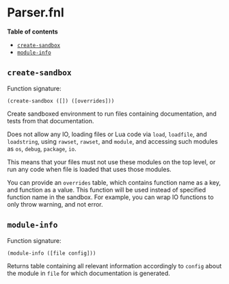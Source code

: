 # Parser.fnl

**Table of contents**

- [`create-sandbox`](#create-sandbox)
- [`module-info`](#module-info)

## `create-sandbox`
Function signature:

```
(create-sandbox ([]) ([overrides]))
```

Create sandboxed environment to run files containing documentation,
and tests from that documentation.

Does not allow any IO, loading files or Lua code via `load`,
`loadfile`, and `loadstring`, using `rawset`, `rawset`, and `module`,
and accessing such modules as `os`, `debug`, `package`, `io`.

This means that your files must not use these modules on the top
level, or run any code when file is loaded that uses those modules.

You can provide an `overrides` table, which contains function name as
a key, and function as a value.  This function will be used instead of
specified function name in the sandbox.  For example, you can wrap IO
functions to only throw warning, and not error.

## `module-info`
Function signature:

```
(module-info ([file config]))
```

Returns table containing all relevant information accordingly to
`config` about the module in `file` for which documentation is
generated.


<!-- Generated with Fenneldoc 0.1.0
     https://gitlab.com/andreyorst/fenneldoc -->
